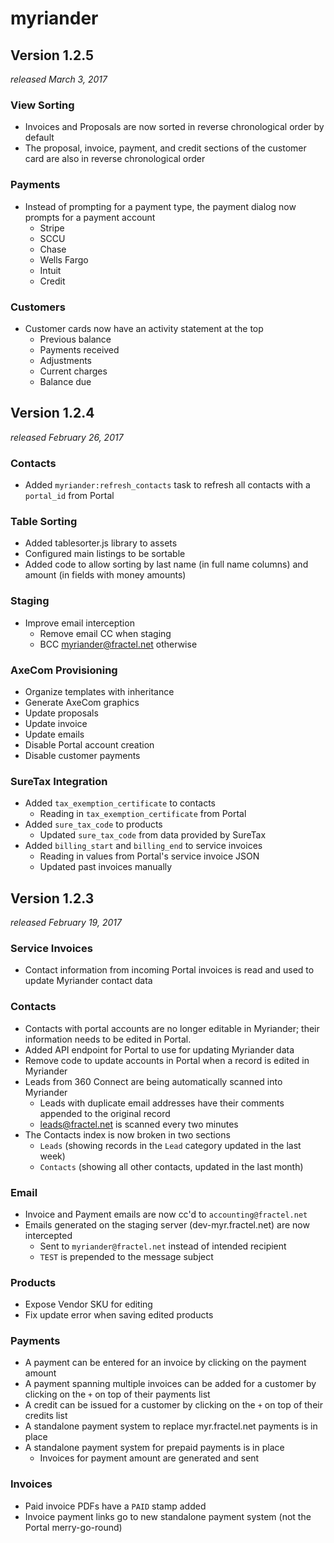 # myriander

## Version 1.2.5

_released March 3, 2017_

### View Sorting

- Invoices and Proposals are now sorted in reverse chronological order by default
- The proposal, invoice, payment, and credit sections of the customer card are also in reverse chronological order

### Payments

- Instead of prompting for a payment type, the payment dialog now prompts for a payment account
  - Stripe
  - SCCU
  - Chase
  - Wells Fargo
  - Intuit
  - Credit

### Customers

- Customer cards now have an activity statement at the top
  - Previous balance
  - Payments received
  - Adjustments
  - Current charges
  - Balance due

## Version 1.2.4

_released February 26, 2017_

### Contacts

- Added `myriander:refresh_contacts` task to refresh all contacts with a `portal_id` from Portal

### Table Sorting

- Added tablesorter.js library to assets
- Configured main listings to be sortable
- Added code to allow sorting by last name (in full name columns) and amount (in fields with money amounts)

### Staging

- Improve email interception
  - Remove email CC when staging
  - BCC myriander@fractel.net otherwise

### AxeCom Provisioning

- Organize templates with inheritance
- Generate AxeCom graphics
- Update proposals
- Update invoice
- Update emails
- Disable Portal account creation
- Disable customer payments

### SureTax Integration

- Added `tax_exemption_certificate` to contacts
  - Reading in `tax_exemption_certificate` from Portal
- Added `sure_tax_code` to products
  - Updated `sure_tax_code` from data provided by SureTax
- Added `billing_start` and `billing_end` to service invoices
  - Reading in values from Portal's service invoice JSON
  - Updated past invoices manually

## Version 1.2.3

_released February 19, 2017_

### Service Invoices

- Contact information from incoming Portal invoices is read and used to update Myriander contact data

### Contacts

- Contacts with portal accounts are no longer editable in Myriander; their information needs to be edited in Portal.
- Added API endpoint for Portal to use for updating Myriander data
- Remove code to update accounts in Portal when a record is edited in Myriander
- Leads from 360 Connect are being automatically scanned into Myriander
  - Leads with duplicate email addresses have their comments appended to the original record
  - leads@fractel.net is scanned every two minutes
- The Contacts index is now broken in two sections
  -  `Leads` (showing records in the `Lead` category updated in the last week)
  -  `Contacts` (showing all other contacts, updated in the last month)

### Email

- Invoice and Payment emails are now cc'd to `accounting@fractel.net`
- Emails generated on the staging server (dev-myr.fractel.net) are now intercepted
  - Sent to `myriander@fractel.net` instead of intended recipient
  - `TEST` is prepended to the message subject

### Products

- Expose Vendor SKU for editing
- Fix update error when saving edited products

### Payments

- A payment can be entered for an invoice by clicking on the payment amount
- A payment spanning multiple invoices can be added for a customer by clicking on the `+` on top of their payments list
- A credit can be issued for a customer by clicking on the `+` on top of their credits list
- A standalone payment system to replace myr.fractel.net payments is in place
- A standalone payment system for prepaid payments is in place
  - Invoices for payment amount are generated and sent

### Invoices

- Paid invoice PDFs have a `PAID` stamp added
- Invoice payment links go to new standalone payment system (not the Portal merry-go-round)
